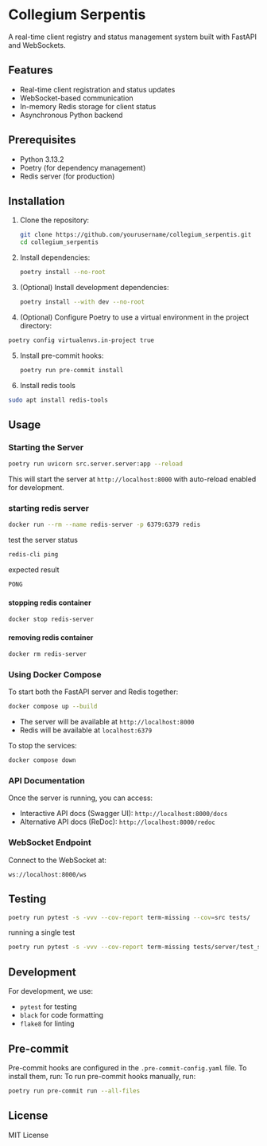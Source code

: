 # Collegium Serpentis

A real-time client registry and status management system built with FastAPI and WebSockets.

## Features

- Real-time client registration and status updates
- WebSocket-based communication
- In-memory Redis storage for client status
- Asynchronous Python backend

## Prerequisites

- Python 3.13.2
- Poetry (for dependency management)
- Redis server (for production)

## Installation

1. Clone the repository:
   ```bash
   git clone https://github.com/yourusername/collegium_serpentis.git
   cd collegium_serpentis
   ```

2. Install dependencies:
   ```bash
   poetry install --no-root
   ```

3. (Optional) Install development dependencies:
   ```bash
   poetry install --with dev --no-root
   ```

4. (Optional) Configure Poetry to use a virtual environment in the project directory:
```bash
poetry config virtualenvs.in-project true
```

5. Install pre-commit hooks:
   ```bash
   poetry run pre-commit install
   ```

6. Install redis tools
```bash
sudo apt install redis-tools
```

## Usage

### Starting the Server

```bash
poetry run uvicorn src.server.server:app --reload
```

This will start the server at `http://localhost:8000` with auto-reload enabled for development.

### starting redis server
```bash
docker run --rm --name redis-server -p 6379:6379 redis
```
test the server status
```bash
redis-cli ping
```
expected result
```bash
PONG
```

#### stopping redis container
```bash
docker stop redis-server
```

#### removing redis container
```bash
docker rm redis-server
```

### Using Docker Compose

To start both the FastAPI server and Redis together:

```bash
docker compose up --build
```

- The server will be available at `http://localhost:8000`
- Redis will be available at `localhost:6379`

To stop the services:

```bash
docker compose down
```

### API Documentation

Once the server is running, you can access:

- Interactive API docs (Swagger UI): `http://localhost:8000/docs`
- Alternative API docs (ReDoc): `http://localhost:8000/redoc`

### WebSocket Endpoint

Connect to the WebSocket at:
```
ws://localhost:8000/ws
```

## Testing
```bash
poetry run pytest -s -vvv --cov-report term-missing --cov=src tests/
```
running a single test
```bash
poetry run pytest -s -vvv --cov-report term-missing tests/server/test_server.py::TestWebSocketServer::test_websocket_connection
```

## Development

For development, we use:
- `pytest` for testing
- `black` for code formatting
- `flake8` for linting

## Pre-commit

Pre-commit hooks are configured in the `.pre-commit-config.yaml` file. To install them, run:
To run pre-commit hooks manually, run:

```bash
poetry run pre-commit run --all-files
```

## License

MIT License